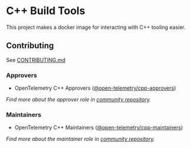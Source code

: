 # C++ Build Tools

This project makes a docker image for interacting with C++ tooling easier.

## Contributing

See [CONTRIBUTING.md](CONTRIBUTING.md)

### Approvers

- OpenTelemetry C++ Approvers ([@open-telemetry/cpp-approvers](https://github.com/orgs/open-telemetry/teams/cpp-approvers))

_Find more about the approver role in [community repository](https://github.com/open-telemetry/community/blob/master/community-membership.md#approver)._

### Maintainers

- OpenTelemetry C++ Maintainers ([@open-telemetry/cpp-maintainers](https://github.com/orgs/open-telemetry/teams/cpp-approvers))

_Find more about the maintainer role in [community repository](https://github.com/open-telemetry/community/blob/master/community-membership.md#maintainer)._
